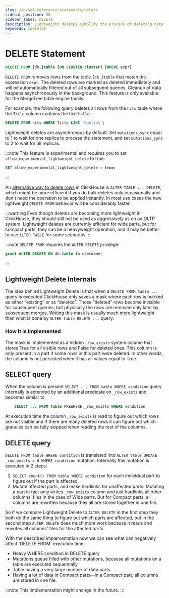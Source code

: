 ```yaml
---
slug: /en/sql-reference/statements/delete
sidebar_position: 36
sidebar_label: DELETE
description: Lightweight deletes simplify the process of deleting data from the database.
keywords: [delete]
---
```


# DELETE Statement

``` sql
DELETE FROM [db.]table [ON CLUSTER cluster] [WHERE expr]
```

`DELETE FROM` removes rows from the table `[db.]table` that match the expression `expr`. The deleted rows are marked as deleted immediately and will be automatically filtered out of all subsequent queries. Cleanup of data happens asynchronously in the background. This feature is only available for the MergeTree table engine family.

For example, the following query deletes all rows from the `hits` table where the `Title` column contains the text `hello`:

```sql
DELETE FROM hits WHERE Title LIKE '%hello%';
```

Lightweight deletes are asynchronous by default. Set `mutations_sync` equal to 1 to wait for one replica to process the statement, and set `mutations_sync` to 2 to wait for all replicas.

:::note
This feature is experimental and requires you to set `allow_experimental_lightweight_delete` to true:

```sql
SET allow_experimental_lightweight_delete = true;
```

:::

An [alternative way to delete rows](./alter/delete.md) in ClickHouse is `ALTER TABLE ... DELETE`, which might be more efficient if you do bulk deletes only occasionally and don't need the operation to be applied instantly. In most use cases the new lightweight `DELETE FROM` behavior will be considerably faster.

:::warning
Even though deletes are becoming more lightweight in ClickHouse, they should still not be used as aggressively as on an OLTP system. Lightweight deletes are currently efficient for wide parts, but for compact parts, they can be a heavyweight operation, and it may be better to use `ALTER TABLE` for some scenarios.
:::

:::note
`DELETE FROM` requires the `ALTER DELETE` privilege:
```sql
grant ALTER DELETE ON db.table to username;
```
:::

## Lightweight Delete Internals

The idea behind Lightweight Delete is that when a `DELETE FROM table ...` query is executed ClickHouse only saves a mask where each row is marked as either “existing” or as “deleted”. Those “deleted” rows become invisible for subsequent queries, but physically the rows are removed only later by subsequent merges. Writing this mask is usually much more lightweight than what is done by `ALTER table DELETE ...` query.

### How it is implemented
The mask is implemented as a hidden `_row_exists` system column that stores True for all visible rows and False for deleted ones. This column is only present in a part if some rows in this part were deleted. In other words, the column is not persisted when it has all values equal to True.

## SELECT query
When the column is present `SELECT ... FROM table WHERE condition` query internally is extended by an additional predicate on `_row_exists` and becomes similar to 
```sql
    SELECT ... FROM table PREWHERE _row_exists WHERE condition
```
At execution time the column `_row_exists` is read to figure out which rows are not visible and if there are many deleted rows it can figure out which granules can be fully skipped when reading the rest of the columns.

## DELETE query
`DELETE FROM table WHERE condition` is translated into `ALTER table UPDATE _row_exists = 0 WHERE condition` mutation. Internally this mutation is executed in 2 steps:
1. `SELECT count() FROM table WHERE condition` for each individual part to figure out if the part is affected.
2. Mutate affected parts, and make hardlinks for unaffected parts. Mutating a part in fact only writes `_row_exists` column and just hardlinks all other columns’ files in the case of Wide parts. But for Compact parts, all columns are rewritten because they all are stored together in one file.

So if we compare Lightweight Delete to `ALTER DELETE` in the first step they both do the same thing to figure out which parts are affected, but in the second step `ALTER DELETE` does much more work because it reads and rewrites all columns’ files for the affected parts.

With the described implementation now we can see what can negatively affect 'DELETE FROM' execution time:
- Heavy WHERE condition in DELETE query
- Mutations queue filled with other mutations, because all mutations on a table are executed sequentially
- Table having a very large number of data parts
- Having a lot of data in Compact parts—in a Compact part, all columns are stored in one file.

:::note
This implementation might change in the future.
:::

